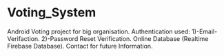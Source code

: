 # Voting_System
Android Voting project for big organisation.
Authentication used:
1)-Email-Verifaction.
2)-Password Reset Verification.
Online Database (Realtime Firebase Database).
Contact for future Information.
